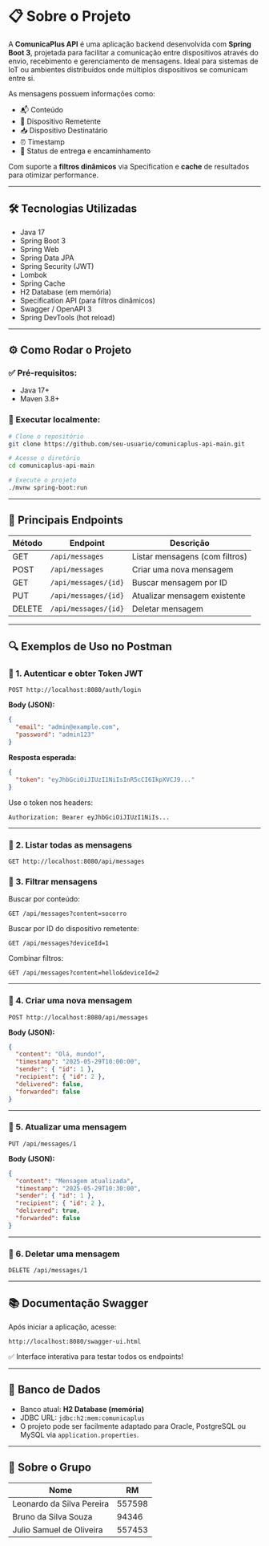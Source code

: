 
# 📋 Sobre o Projeto

A **ComunicaPlus API** é uma aplicação backend desenvolvida com **Spring Boot 3**, projetada para facilitar a comunicação entre dispositivos através do envio, recebimento e gerenciamento de mensagens. Ideal para sistemas de IoT ou ambientes distribuídos onde múltiplos dispositivos se comunicam entre si.

As mensagens possuem informações como:

- 📬 Conteúdo
- 📱 Dispositivo Remetente
- 📥 Dispositivo Destinatário
- ⏰ Timestamp
- 🚚 Status de entrega e encaminhamento

Com suporte a **filtros dinâmicos** via Specification e **cache** de resultados para otimizar performance.

---

## 🛠️ Tecnologias Utilizadas

- Java 17
- Spring Boot 3
- Spring Web
- Spring Data JPA
- Spring Security (JWT)
- Lombok
- Spring Cache
- H2 Database (em memória)
- Specification API (para filtros dinâmicos)
- Swagger / OpenAPI 3
- Spring DevTools (hot reload)

---

## ⚙️ Como Rodar o Projeto

### ✅ Pré-requisitos:

- Java 17+
- Maven 3.8+

### 🚀 Executar localmente:

```bash
# Clone o repositório
git clone https://github.com/seu-usuario/comunicaplus-api-main.git

# Acesse o diretório
cd comunicaplus-api-main

# Execute o projeto
./mvnw spring-boot:run
```

---

## 🔗 Principais Endpoints

| Método | Endpoint                | Descrição                          |
|--------|-------------------------|------------------------------------|
| GET    | `/api/messages`         | Listar mensagens (com filtros)     |
| POST   | `/api/messages`         | Criar uma nova mensagem            |
| GET    | `/api/messages/{id}`    | Buscar mensagem por ID             |
| PUT    | `/api/messages/{id}`    | Atualizar mensagem existente       |
| DELETE | `/api/messages/{id}`    | Deletar mensagem                   |

---

## 🔍 Exemplos de Uso no Postman

### 🔐 1. Autenticar e obter Token JWT

```http
POST http://localhost:8080/auth/login
```

**Body (JSON):**
```json
{
  "email": "admin@example.com",
  "password": "admin123"
}
```

**Resposta esperada:**
```json
{
  "token": "eyJhbGciOiJIUzI1NiIsInR5cCI6IkpXVCJ9..."
}
```

Use o token nos headers:

```
Authorization: Bearer eyJhbGciOiJIUzI1NiIs...
```

---

### 🚀 2. Listar todas as mensagens

```http
GET http://localhost:8080/api/messages
```

### 🚀 3. Filtrar mensagens

Buscar por conteúdo:
```http
GET /api/messages?content=socorro
```

Buscar por ID do dispositivo remetente:
```http
GET /api/messages?deviceId=1
```

Combinar filtros:
```http
GET /api/messages?content=hello&deviceId=2
```

---

### 🚀 4. Criar uma nova mensagem

```http
POST http://localhost:8080/api/messages
```

**Body (JSON):**
```json
{
  "content": "Olá, mundo!",
  "timestamp": "2025-05-29T10:00:00",
  "sender": { "id": 1 },
  "recipient": { "id": 2 },
  "delivered": false,
  "forwarded": false
}
```

---

### 🚀 5. Atualizar uma mensagem

```http
PUT /api/messages/1
```

**Body (JSON):**
```json
{
  "content": "Mensagem atualizada",
  "timestamp": "2025-05-29T10:30:00",
  "sender": { "id": 1 },
  "recipient": { "id": 2 },
  "delivered": true,
  "forwarded": false
}
```

---

### 🚀 6. Deletar uma mensagem

```http
DELETE /api/messages/1
```

---

## 📚 Documentação Swagger

Após iniciar a aplicação, acesse:

```
http://localhost:8080/swagger-ui.html
```

✅ Interface interativa para testar todos os endpoints!

---

## 🛃 Banco de Dados

- Banco atual: **H2 Database (memória)**
- JDBC URL: `jdbc:h2:mem:comunicaplus`
- O projeto pode ser facilmente adaptado para Oracle, PostgreSQL ou MySQL via `application.properties`.

---

## 👥 Sobre o Grupo

| Nome                        | RM      |
|-----------------------------|---------|
| Leonardo da Silva Pereira  | 557598  |
| Bruno da Silva Souza       | 94346   |
| Julio Samuel de Oliveira   | 557453  |
